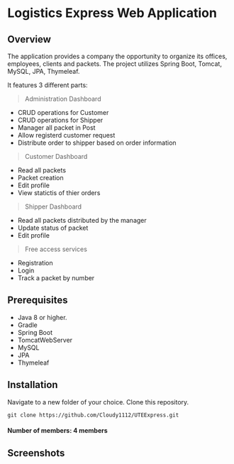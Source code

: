# Logistics Express Web Application
## Overview

The application provides a company the opportunity to organize its offices, employees, clients and packets.
The project utilizes Spring Boot, Tomcat, MySQL, JPA, Thymeleaf.

It features 3 different parts:

> Administration Dashboard

*   CRUD operations for Customer
*   CRUD operations for Shipper
*   Manager all packet in Post
*   Allow registerd customer request
*   Distribute order to shipper based on order information


> Customer Dashboard

*   Read all packets
*   Packet creation
*   Edit profile
*   View statictis of thier orders

> Shipper Dashboard

*   Read all packets distributed by the manager 
*   Update status of packet
*   Edit profile


> Free access services

*   Registration
*   Login
*   Track a packet by number


## Prerequisites
* Java 8 or higher.
* Gradle
* Spring Boot
* TomcatWebServer
* MySQL
* JPA
* Thymeleaf

## Installation

Navigate to a new folder of your choice. Clone this repository.
```git
git clone https://github.com/Cloudy1112/UTEExpress.git
```

####  Number of members: 4 members

## Screenshots
